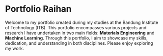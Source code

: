 # Portfolio Raihan

Welcome to my portfolio created during my studies at the Bandung Institute of Technology (ITB). This portfolio encompasses various projects and research I have undertaken in two main fields: **Materials Engineering** and **Machine Learning**. Through this portfolio, I aim to showcase my skills, dedication, and understanding in both disciplines. Please enjoy exploring my work.
